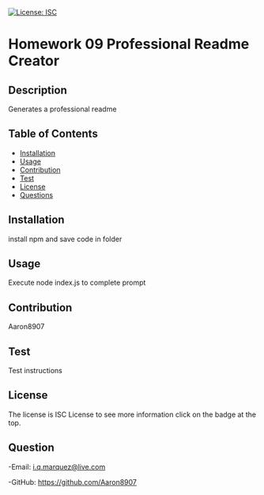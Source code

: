 [![License: ISC](https://img.shields.io/badge/License-ISC-blue.svg)](https://choosealicense.com/licenses/isc/)
# Homework 09 Professional Readme Creator
## Description
Generates a professional readme
## Table of Contents
- [Installation](#installation)
- [Usage](#usage)
- [Contribution](#contribution)
- [Test](#test)
- [License](#license)
- [Questions](#questions)
## Installation
install npm and save code in folder
## Usage
Execute node index.js to complete prompt
## Contribution
Aaron8907
## Test
Test instructions
## License
The license is ISC License to see more information click on the badge at the top.
## Question
-Email: i.q.marquez@live.com

-GitHub: https://github.com/Aaron8907
